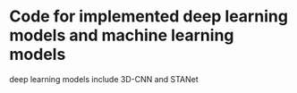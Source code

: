 # Code for implemented deep learning models and machine learning models

deep learning models include 3D-CNN and STANet
